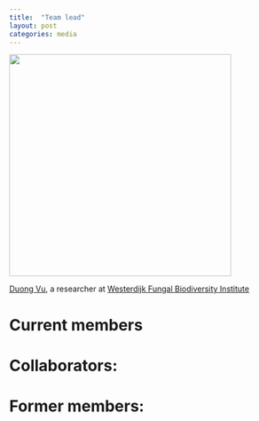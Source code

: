```yaml
---
title:  "Team lead"
layout: post
categories: media
---
```


<img src="https://MycoAI.github.io/photos/portrait_DuongVu.jpg" height="400" />

[Duong Vu](https://github.com/vuthuyduong), a researcher at [Westerdijk Fungal Biodiversity Institute](https://wi.knaw.nl/)


# Current members

# Collaborators:


# Former members:


